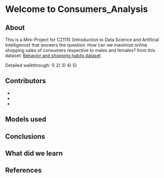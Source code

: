 # Welcome to Consumers_Analysis

## About

This is a Mini-Project for CZ1115 (Introduction to Data Science and Artificial Intelligence) that answers the question: How can we maximize online shopping sales of consumers respective to males and females?
from this dataset: [Behavior and shopping habits dataset](https://www.kaggle.com/datasets/zeesolver/consumer-behavior-and-shopping-habits-dataset "Named link title")

Detailed walkthrough:
1)
2)
3)
4)
5)


## Contributors 
-
-
-

## Models used

## Conclusions

## What did we learn 

## References



